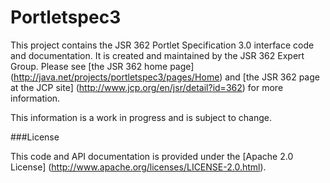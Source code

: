 Portletspec3
============

This project contains the JSR 362 Portlet Specification 3.0 interface code and
documentation. It is created and maintained by the JSR 362 Expert Group. Please
see [the JSR 362 home page] (http://java.net/projects/portletspec3/pages/Home) 
and [the JSR 362 page at the JCP site] (http://www.jcp.org/en/jsr/detail?id=362)
for more information.

This information is a work in progress and is subject to change.

###License

This code and API documentation is provided under the [Apache 2.0 License] (http://www.apache.org/licenses/LICENSE-2.0.html). 
